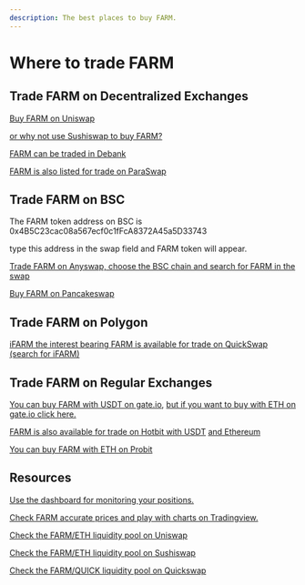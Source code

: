 ```yaml
---
description: The best places to buy FARM.
---
```


# Where to trade FARM

## Trade FARM on Decentralized Exchanges

[Buy FARM on Uniswap](https://app.uniswap.org/#/swap)  
  
[or why not use Sushiswap to buy FARM?](https://app.sushi.com/swap)  
  
[FARM can be traded in Debank](https://debank.com/swap?amount=1&from=eth&to=0xa0246c9032bc3a600820415ae600c6388619a14d)  
  
[FARM is also listed for trade on ParaSwap](https://paraswap.io/#/?network=ethereum)

## Trade FARM on BSC

The FARM token address on BSC is 0x4B5C23cac08a567ecf0c1fFcA8372A45a5D33743

type this address in the swap field and FARM token will appear. 

[Trade FARM on Anyswap, choose  the BSC chain and search for FARM in the swap](https://anyswap.exchange/swap)  
  
[Buy FARM on Pancakeswap](https://exchange.pancakeswap.finance/#/swap)

## Trade FARM on Polygon

[iFARM the interest bearing FARM is available for trade on QuickSwap \(search for iFARM\)](https://quickswap.exchange/#/swap)

## Trade FARM on Regular Exchanges

[You can buy FARM with USDT on gate.io](https://www.gate.io/en/trade/FARM_USDT), [but if you want to buy with ETH on gate.io click here.](https://www.gate.io/en/trade/FARM_ETH)

[FARM is also available for trade on Hotbit with USDT](https://www.hotbit.io/exchange?symbol=FARM_USDT) [and Ethereum](https://www.hotbit.io/exchange?symbol=FARM_ETH)

[You can buy FARM with ETH on Probit](https://www.probit.com/app/exchange/FARM-ETH)

##  Resources 

[Use the dashboard for monitoring your positions. ](https://harvest-dashboard.xyz/)

[Check FARM accurate prices and play with charts on Tradingview.](https://www.tradingview.com/symbols/FARMWETH/)

[Check the FARM/ETH liquidity pool on Uniswap ](https://v2.info.uniswap.org/pair/0x56feaccb7f750b997b36a68625c7c596f0b41a58)  
  
[Check the FARM/ETH liquidity pool on Sushiswap](https://analytics.sushi.com/tokens/0xa0246c9032bc3a600820415ae600c6388619a14d)

[Check the FARM/QUICK liquidity pool on Quickswap](https://info.quickswap.exchange/pair/0xd7668414bfd52de6d59e16e5f647c9761992c435)  
  


